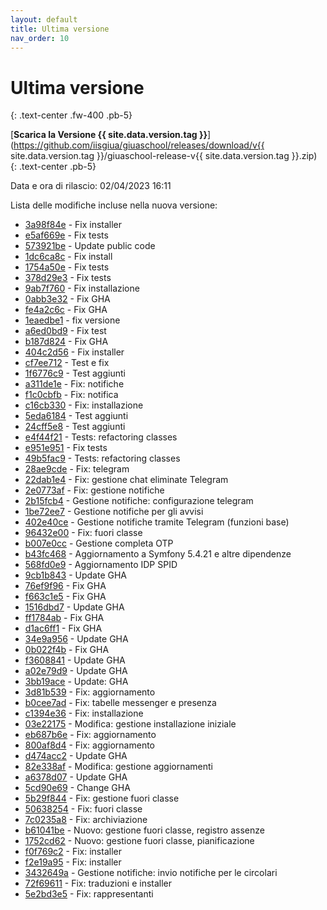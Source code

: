 ```yaml
---
layout: default
title: Ultima versione
nav_order: 10
---
```


# Ultima versione
{: .text-center .fw-400 .pb-5}

[**Scarica la Versione {{ site.data.version.tag }}**](https://github.com/iisgiua/giuaschool/releases/download/v{{ site.data.version.tag }}/giuaschool-release-v{{ site.data.version.tag }}.zip)
{: .text-center .pb-5}

Data e ora di rilascio: 02/04/2023 16:11

Lista delle modifiche incluse nella nuova versione:

- [3a98f84e](http://github.com/iisgiua/giuaschool/commit/3a98f84e0903ce5f15257cc23ebf49390fa7deec) - Fix installer
- [e5af669e](http://github.com/iisgiua/giuaschool/commit/e5af669e2aeb158c487354784e274bf271b4b1a0) - Fix tests
- [573921be](http://github.com/iisgiua/giuaschool/commit/573921bee464f0c2f6f540ec23cf489db26654e6) - Update public code
- [1dc6ca8c](http://github.com/iisgiua/giuaschool/commit/1dc6ca8c5b7d7195039ecbb2725dbb879fea85a6) - Fix install
- [1754a50e](http://github.com/iisgiua/giuaschool/commit/1754a50e3f21581b91039715c28a2495777f89ee) - Fix tests
- [378d29e3](http://github.com/iisgiua/giuaschool/commit/378d29e3b99fb65f85654b6e32dbb71415c220ee) - Fix tests
- [9ab7f760](http://github.com/iisgiua/giuaschool/commit/9ab7f76087bd36a8d510294aa9fca80ee2336770) - Fix installazione
- [0abb3e32](http://github.com/iisgiua/giuaschool/commit/0abb3e32bcb22186f681e974176a787ee4235682) - Fix GHA
- [fe4a2c6c](http://github.com/iisgiua/giuaschool/commit/fe4a2c6c931c02637b74d512043b607e23e8102e) - Fix GHA
- [1eaedbe1](http://github.com/iisgiua/giuaschool/commit/1eaedbe130a84cd176c4df856ec9f72ca0da66b5) - fix versione
- [a6ed0bd9](http://github.com/iisgiua/giuaschool/commit/a6ed0bd9a48ee24f0c21e88a433c294e2e1f9f64) - Fix test
- [b187d824](http://github.com/iisgiua/giuaschool/commit/b187d824db1daeb47b7718a612465ffa158e2d92) - Fix GHA
- [404c2d56](http://github.com/iisgiua/giuaschool/commit/404c2d564ad19c77e1a8afefbb3c0dc7969f0e12) - Fix installer
- [cf7ee712](http://github.com/iisgiua/giuaschool/commit/cf7ee7126f893d944c8a65c2e548367d5e2ea310) - Test e fix
- [1f6776c9](http://github.com/iisgiua/giuaschool/commit/1f6776c9565996318b372cb7ae430425430e1d08) - Test aggiunti
- [a311de1e](http://github.com/iisgiua/giuaschool/commit/a311de1e0f104ba02848c315902206a406e68872) - Fix: notifiche
- [f1c0cbfb](http://github.com/iisgiua/giuaschool/commit/f1c0cbfb63b5bbfb0bb3291f6690b0b02375d97c) - Fix: notifica
- [c16cb330](http://github.com/iisgiua/giuaschool/commit/c16cb330d2cf20b35f34d391a30801b33854ac87) - Fix: installazione
- [5eda6184](http://github.com/iisgiua/giuaschool/commit/5eda6184e61e039a44e8c8b584f7918642c1cee7) - Test aggiunti
- [24cff5e8](http://github.com/iisgiua/giuaschool/commit/24cff5e8bcfb905ecfef250e913ded6b3ede6c72) - Test aggiunti
- [e4f44f21](http://github.com/iisgiua/giuaschool/commit/e4f44f21836ec10f79fa1f50a63fdeed2b2036d4) - Tests: refactoring classes
- [e951e951](http://github.com/iisgiua/giuaschool/commit/e951e9513e9fbf29b59e2bf4227003bd35d67610) - Fix tests
- [49b5fac9](http://github.com/iisgiua/giuaschool/commit/49b5fac9a3931f394b8916a8c768a794390a8b20) - Tests: refactoring classes
- [28ae9cde](http://github.com/iisgiua/giuaschool/commit/28ae9cde188a21cab9c3b1b40de842add208c4fd) - Fix: telegram
- [22dab1e4](http://github.com/iisgiua/giuaschool/commit/22dab1e424dde1405701354052b848564b76a233) - Fix: gestione chat eliminate Telegram
- [2e0773af](http://github.com/iisgiua/giuaschool/commit/2e0773afe0cb0da6658a26ff10233ca45f0b2d1c) - Fix: gestione notifiche
- [2b15fcb4](http://github.com/iisgiua/giuaschool/commit/2b15fcb44c3f74c4eda8f9d9ecdbf21c00043a7d) - Gestione notifiche: configurazione telegram
- [1be72ee7](http://github.com/iisgiua/giuaschool/commit/1be72ee7c7376f2503b1adb8729d548b162431eb) - Gestione notifiche per gli avvisi
- [402e40ce](http://github.com/iisgiua/giuaschool/commit/402e40ce0570d2b5f0347104d9e9f3fb0c356048) - Gestione notifiche tramite Telegram (funzioni base)
- [96432e00](http://github.com/iisgiua/giuaschool/commit/96432e00734b451fd367dbfb02adba4162ffe3d1) - Fix: fuori classe
- [b007e0cc](http://github.com/iisgiua/giuaschool/commit/b007e0ccf1fa3e8b5a69af67dac60f82aab99959) - Gestione completa OTP
- [b43fc468](http://github.com/iisgiua/giuaschool/commit/b43fc468f3d729ddce6501684ddf3412ad1858d6) - Aggiornamento a Symfony 5.4.21 e altre dipendenze
- [568fd0e9](http://github.com/iisgiua/giuaschool/commit/568fd0e984a60622c828266d736948d687fba099) - Aggiornamento IDP SPID
- [9cb1b843](http://github.com/iisgiua/giuaschool/commit/9cb1b84363923ed62f1b85ac3fdf74c07fb45aa8) - Update GHA
- [76ef9f96](http://github.com/iisgiua/giuaschool/commit/76ef9f96ab883399d410a68dd588e05ce240c782) - Fix GHA
- [f663c1e5](http://github.com/iisgiua/giuaschool/commit/f663c1e5c3159deb2630017d06ce30a5e1b974d2) - Fix GHA
- [1516dbd7](http://github.com/iisgiua/giuaschool/commit/1516dbd77d448d3c326dab01c0510e1309ffd447) - Update GHA
- [ff1784ab](http://github.com/iisgiua/giuaschool/commit/ff1784abe3493e9b0b747e799c68ca360c865724) - Fix GHA
- [d1ac6ff1](http://github.com/iisgiua/giuaschool/commit/d1ac6ff1a560d1a091aa9f780c005d10f6ece6a1) - Fix GHA
- [34e9a956](http://github.com/iisgiua/giuaschool/commit/34e9a956ae3e6ee8725254665f3c23b05428737b) - Update GHA
- [0b022f4b](http://github.com/iisgiua/giuaschool/commit/0b022f4b64d769f33605f4745cc1071a774c5668) - Fix GHA
- [f3608841](http://github.com/iisgiua/giuaschool/commit/f360884157eb7b7ac9caf0897e1611ff109349a2) - Update GHA
- [a02e79d9](http://github.com/iisgiua/giuaschool/commit/a02e79d9b1d6434da5f360e7aea3d8f326621e00) - Update GHA
- [3bb19ace](http://github.com/iisgiua/giuaschool/commit/3bb19aceedc8b7d4e7006e06e6fd6cd87a154205) - Update: GHA
- [3d81b539](http://github.com/iisgiua/giuaschool/commit/3d81b53932781de4f68914ad31dd02820005df97) - Fix: aggiornamento
- [b0cee7ad](http://github.com/iisgiua/giuaschool/commit/b0cee7ad0dc20cbeec3a7c2af6273b9884a47683) - Fix: tabelle messenger e presenza
- [c1394e36](http://github.com/iisgiua/giuaschool/commit/c1394e36583058dd9b79459f804cf5c545613211) - Fix: installazione
- [03e22175](http://github.com/iisgiua/giuaschool/commit/03e221753d8fb4186cf735647cea022f2e7ce4e7) - Modifica: gestione installazione iniziale
- [eb687b6e](http://github.com/iisgiua/giuaschool/commit/eb687b6ede4848e58246e0c54c15c3b155a45a55) - Fix: aggiornamento
- [800af8d4](http://github.com/iisgiua/giuaschool/commit/800af8d40a97d17dd6d06d387e3cb7086ee84783) - Fix: aggiornamento
- [d474acc2](http://github.com/iisgiua/giuaschool/commit/d474acc2037abf53491aa1c064964255af87da75) - Update GHA
- [82e338af](http://github.com/iisgiua/giuaschool/commit/82e338af0c227621d505e1f5f574195f35645462) - Modifica: gestione aggiornamenti
- [a6378d07](http://github.com/iisgiua/giuaschool/commit/a6378d075a7bb731a584e7a452d04587893db2f4) - Update GHA
- [5cd90e69](http://github.com/iisgiua/giuaschool/commit/5cd90e695623d59065473982a1533fece0585bab) - Change GHA
- [5b29f844](http://github.com/iisgiua/giuaschool/commit/5b29f8442a95d31bee03ad4a01b0b263402d6158) - Fix: gestione fuori classe
- [50638254](http://github.com/iisgiua/giuaschool/commit/506382549fc081c9b6179e17f62ecb71b31069d2) - Fix: fuori classe
- [7c0235a8](http://github.com/iisgiua/giuaschool/commit/7c0235a8a6086faaaf022383c0ed4f49922edc24) - Fix: archiviazione
- [b61041be](http://github.com/iisgiua/giuaschool/commit/b61041be1b4ab7072d496bd3ca68aeb36b84bbb0) - Nuovo: gestione fuori classe, registro assenze
- [1752cd62](http://github.com/iisgiua/giuaschool/commit/1752cd6203aeb7272d058a65bd5b8b0531cd39e9) - Nuovo: gestione fuori classe, pianificazione
- [f0f769c2](http://github.com/iisgiua/giuaschool/commit/f0f769c264b552942f1e9a9ada7a2d6711dd67a6) - Fix: installer
- [f2e19a95](http://github.com/iisgiua/giuaschool/commit/f2e19a95d6889882fcfad882a0fcb2832b3b7ca4) - Fix: installer
- [3432649a](http://github.com/iisgiua/giuaschool/commit/3432649a60de26bb8aa206620418c9df18c8ceb0) - Gestione notifiche: invio notifiche per le circolari
- [72f69611](http://github.com/iisgiua/giuaschool/commit/72f69611bd9bd5eb3c5360a116d09f3d94f1b9ff) - Fix: traduzioni e installer
- [5e2bd3e5](http://github.com/iisgiua/giuaschool/commit/5e2bd3e5819432ba66cada669a4a03ef02c911d1) - Fix: rappresentanti

